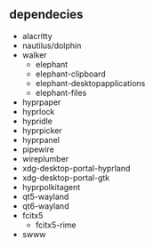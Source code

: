 ## dependecies

- alacritty
- nautilus/dolphin
- walker
  - elephant
  - elephant-clipboard
  - elephant-desktopapplications
  - elephant-files
- hyprpaper
- hyprlock
- hypridle
- hyprpicker
- hyprpanel
- pipewire
- wireplumber
- xdg-desktop-portal-hyprland
- xdg-desktop-portal-gtk
- hyprpolkitagent
- qt5-wayland
- qt6-wayland
- fcitx5
  - fcitx5-rime
- swww
